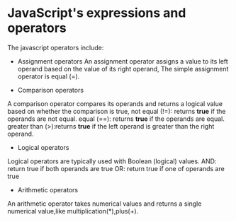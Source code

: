 # JavaScript's expressions and operators

The javascript operators include:

* Assignment operators 
An assignment operator assigns a value to its left operand based on the value of its right operand, The simple assignment operator is equal (=).


* Comparison operators 

A comparison operator compares its operands and returns a logical value based on whether the comparison is true,
not equal (!=): returns **true** if the operands are not equal.
equal (==): returns **true** if the operands are equal.
greater than (>):returns **true** if the left operand is greater than the right operand.
* Logical operators  

Logical operators are typically used with Boolean (logical) values.
AND: return true  if both operands are true
OR: return true  if one of operands are true

* Arithmetic operators 

An arithmetic operator takes numerical values  and returns a single numerical value,like multiplication(*),plus(+).

